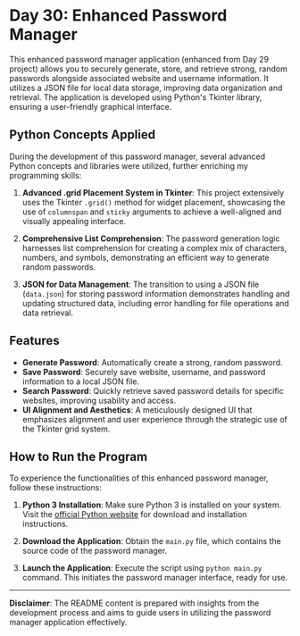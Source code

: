 # Day 30: Enhanced Password Manager

This enhanced password manager application (enhanced from Day 29 project) allows you to securely generate, store, and retrieve strong, random passwords alongside associated website and username information. It utilizes a JSON file for local data storage, improving data organization and retrieval. The application is developed using Python's Tkinter library, ensuring a user-friendly graphical interface.

## Python Concepts Applied

During the development of this password manager, several advanced Python concepts and libraries were utilized, further enriching my programming skills:

1. **Advanced .grid Placement System in Tkinter**: This project extensively uses the Tkinter `.grid()` method for widget placement, showcasing the use of `columnspan` and `sticky` arguments to achieve a well-aligned and visually appealing interface.

2. **Comprehensive List Comprehension**: The password generation logic harnesses list comprehension for creating a complex mix of characters, numbers, and symbols, demonstrating an efficient way to generate random passwords.

3. **JSON for Data Management**: The transition to using a JSON file (`data.json`) for storing password information demonstrates handling and updating structured data, including error handling for file operations and data retrieval.

## Features

- **Generate Password**: Automatically create a strong, random password.
- **Save Password**: Securely save website, username, and password information to a local JSON file.
- **Search Password**: Quickly retrieve saved password details for specific websites, improving usability and access.
- **UI Alignment and Aesthetics**: A meticulously designed UI that emphasizes alignment and user experience through the strategic use of the Tkinter grid system.

## How to Run the Program

To experience the functionalities of this enhanced password manager, follow these instructions:

1. **Python 3 Installation**: Make sure Python 3 is installed on your system. Visit the [official Python website](https://www.python.org/downloads/) for download and installation instructions.

2. **Download the Application**: Obtain the `main.py` file, which contains the source code of the password manager.

3. **Launch the Application**: Execute the script using `python main.py` command. This initiates the password manager interface, ready for use.

---

**Disclaimer**: The README content is prepared with insights from the development process and aims to guide users in utilizing the password manager application effectively.
